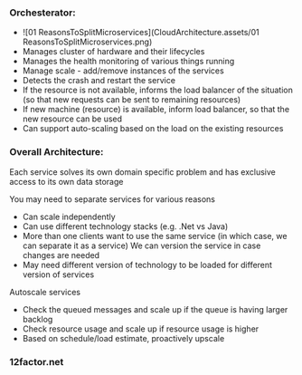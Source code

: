 ### Orchesterator:

- ![01 ReasonsToSplitMicroservices](CloudArchitecture.assets/01 ReasonsToSplitMicroservices.png)
- Manages cluster of hardware and their lifecycles
- Manages the health monitoring of various things running
- Manage scale - add/remove instances of the services
- Detects the crash and restart the service
- If the resource is not available, informs the load balancer of the situation (so that new requests can be sent to remaining resources)
- If new machine (resource) is available, inform load balancer, so that the new resource can be used
- Can support auto-scaling based on the load on the existing resources



### Overall Architecture:

Each service solves its own domain specific problem and has exclusive access to its own data storage

You may need to separate services for various reasons
-	Can scale independently
-	Can use different technology stacks (e.g. .Net vs Java)
-	More than one clients want to use the same service (in which case, we can separate it as a service) We can version the service in case changes are needed
-	May need different version of technology to be loaded for different version of services 

Autoscale services
- 	Check the queued messages and scale up if the queue is having larger backlog
-	Check resource usage and scale up if resource usage is higher
-	Based on schedule/load estimate, proactively upscale

### 12factor.net